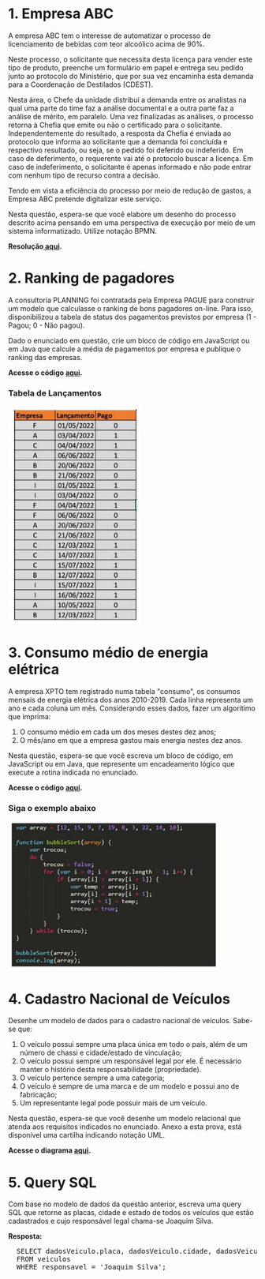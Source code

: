 # 1. Empresa ABC

<p>A empresa ABC tem o interesse de automatizar o processo de licenciamento de bebidas com teor alcoólico acima de 90%.</p>

<p>Neste processo, o solicitante que necessita desta licença para vender este tipo de produto, preenche um formulário em papel e entrega seu pedido junto ao protocolo do Ministério, que por sua vez encaminha esta demanda para a Coordenação de Destilados (CDEST).</p>

<p>Nesta área, o Chefe da unidade distribui a demanda entre os analistas na qual uma parte do time faz a análise documental e a outra parte faz a análise de mérito, em paralelo. Uma vez finalizadas as análises, o processo retorna à Chefia que emite ou não o certificado para o solicitante. Independentemente do resultado, a resposta da Chefia é enviada ao protocolo que informa ao solicitante que a demanda foi concluída e respectivo resultado, ou seja, se o pedido foi deferido ou indeferido. Em caso de deferimento, o requerente vai até o protocolo buscar a licença. Em caso de indeferimento, o solicitante é apenas informado e não pode entrar com nenhum tipo de recurso contra a decisão.</p>

<p>Tendo em vista a eficiência do processo por meio de redução de gastos, a Empresa ABC pretende digitalizar este serviço.</p>

<p>Nesta questão, espera-se que você elabore um desenho do processo descrito acima pensando em uma perspectiva de execução por meio de um sistema informatizado. Utilize notação BPMN.</p>

<p><strong>Resolução<a href="imagens/diagram.svg"> aqui</a>.</strong></p>


# 2. Ranking de pagadores 

<p>A consultoria PLANNING foi contratada pela Empresa PAGUE para construir um modelo que calculasse o ranking de bons pagadores on-line.
Para isso, disponibilizou a tabela de status dos pagamentos previstos por empresa (1 - Pagou; 0 - Não pagou).
</p>

<p>Dado o enunciado em questão, crie um bloco de código em JavaScript ou em Java que calcule a média de pagamentos por empresa
e publique o ranking das empresas.</p>

<p><strong>Acesse o código <a href="https://github.com/danicoln/insideworks/blob/main/rankingPagadores/appMain.java">aqui</a>.</strong></p>

<h3>Tabela de Lançamentos</h3>
<img src="imagens/tabela_lancamentos.png" alt="Tabela de Lançamentos">

# 3. Consumo médio de energia elétrica

<p>A empresa XPTO tem registrado numa tabela "consumo", os consumos mensais de energia elétrica dos anos 2010-2019.
Cada linha representa um ano e cada coluna um mês. Considerando esses dados, fazer um algoritimo que imprima:</p>
<ol>
  <li>O consumo médio em cada um dos meses destes dez anos;</li>
  <li>O mês/ano em que a empresa gastou mais energia nestes dez anos.</li>
</ol>

<p>Nesta questão, espera-se que você escreva um bloco de código, em JavaScript ou em Java, que represente um encadeamento lógico
que execute a rotina indicada no enunciado.</p>

<p><strong>Acesse o código <a href="https://github.com/danicoln/insideworks/blob/main/empresaXPTO/ConsumoMain.java">aqui</a>.</strong></p>

<h3>Siga o exemplo abaixo</h3>

<img src="imagens/codigo_exemplo.png" alt="Código de Exemplo">

# 4. Cadastro Nacional de Veículos

<p>Desenhe um modelo de dados para o cadastro nacional de veículos. Sabe-se que:</p>

<ol>
  <li>O veículo possui sempre uma placa única em todo o país, além de um número de chassi e cidade/estado de vinculação;</li>
  <li>O veículo possui sempre um responsável legal por ele. É necessário manter o histório desta responsabilidade (propriedade).</li>
  <li>O veículo pertence sempre a uma categoria;</li>
  <li>O veículo é sempre de uma marca e de um modelo e possui ano de fabricação;</li>
  <li>Um representante legal pode possuir mais de um veículo.</li>
</ol>

<p>Nesta questão, espera-se que você desenhe um modelo relacional que atenda aos requisitos indicados no enunciado. Anexo a esta prova, está disponível uma cartilha indicando notação UML.</p>

<p><strong>Acesse o diagrama <a href="imagens/diagrama_veiculos.png">aqui</a>.</strong></p>

# 5. Query SQL

<p>Com base no modelo de dados da questão anterior, escreva uma query SQL que retorne as placas, cidade e estado de todos os veículos que estão cadastrados e cujo responsável legal chama-se Joaquim Silva.</p>

<p><strong>Resposta:</strong></p>

<pre>
  SELECT dadosVeiculo.placa, dadosVeiculo.cidade, dadosVeiculo.estado 
  FROM veiculos 
  WHERE responsavel = 'Joaquim Silva';
</pre>

